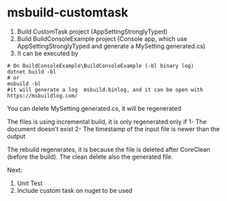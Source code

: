 # msbuild-customtask

1. Build CustomTask project (AppSettingStronglyTyped)
1. Build BuildConsoleExample project (Console app, which use AppSettingStronglyTyped and generate a MySetting.generated.cs)
1. It can be executed by

```dotnetcli
# On BuildConsoleExample\BuildConsoleExample (-bl binary log)
dotnet build -bl
# or
msbuild -bl
#it will generate a log  msbuild.binlog, and it can be open with https://msbuildlog.com/
```

You can delete MySetting.generated.cs, it will be regenerated

The files is using incremental build, it is only regenerated only if
1- The document doesn't exist
2- The timestamp of the input file is newer than the output

The rebuild regenerates, it is because the file is deleted after CoreClean (before the build). The clean delete also the generated file.

Next:

1. Unit Test
1. Include custom task on nuget to be used
